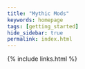 ```yaml
---
title: "Mythic Mods"
keywords: homepage
tags: [getting_started]
hide_sidebar: true
permalink: index.html
---
```


{% include links.html %}
